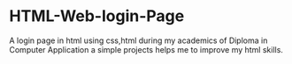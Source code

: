 # HTML-Web-login-Page
A login page in html using  css,html during my academics of Diploma in Computer Application a simple projects helps me to improve my html skills.
